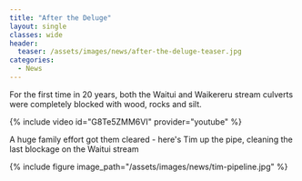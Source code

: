 ```yaml
---
title: "After the Deluge"
layout: single
classes: wide
header:
  teaser: /assets/images/news/after-the-deluge-teaser.jpg
categories:
  - News
---
```


For the first time in 20 years, both the Waitui and Waikereru stream culverts were completely blocked with wood, rocks and silt. 

{% include video id="G8Te5ZMM6VI" provider="youtube" %}

A huge family effort got them cleared - here's Tim up the pipe, cleaning the last blockage on the Waitui stream

{% include figure image_path="/assets/images/news/tim-pipeline.jpg" %}